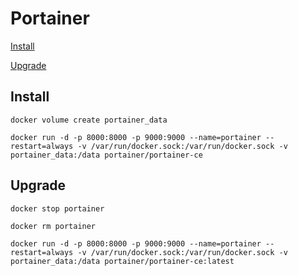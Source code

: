 # Portainer

[Install](https://documentation.portainer.io/v2.0/deploy/ceinstalldocker/)

[Upgrade](https://documentation.portainer.io/v2.0/upgrade/upddocker/)

## Install

`docker volume create portainer_data`

`docker run -d -p 8000:8000 -p 9000:9000 --name=portainer --restart=always -v /var/run/docker.sock:/var/run/docker.sock -v portainer_data:/data portainer/portainer-ce`

## Upgrade

`docker stop portainer`

`docker rm portainer`

`docker run -d -p 8000:8000 -p 9000:9000 --name=portainer --restart=always -v /var/run/docker.sock:/var/run/docker.sock -v portainer_data:/data portainer/portainer-ce:latest`
